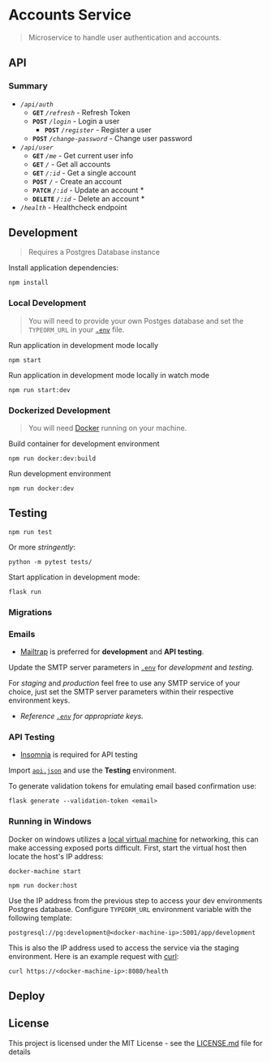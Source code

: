 # Accounts Service

> Microservice to handle user authentication and accounts.

## API

### Summary

- *`/api/auth`*
    - **`GET`** *`/refresh`* - Refresh Token
    - **`POST`** *`/login`* - Login a user
		- **`POST`** *`/register`* - Register a user
    - **`POST`** *`/change-password`* - Change user password
- *`/api/user`*
    - **`GET`** *`/me`* - Get current user info
    - **`GET`** *`/`* - Get all accounts
    - **`GET`** *`/:id`* - Get a single account
    - **`POST`** *`/`* - Create an account
    - **`PATCH`** *`/:id`* - Update an account *
    - **`DELETE`** *`/:id`* - Delete an account *
- *`/health`* - Healthcheck endpoint

## Development

> Requires a Postgres Database instance

Install application dependencies:

`npm install`

### Local Development

> You will need to provide your own Postges database and set the `TYPEORM_URL` in your [`.env`](template.env) file.

Run application in development mode locally

`npm start`

Run application in development mode locally in watch mode

`npm run start:dev`

### Dockerized Development

> You will need [Docker](https://www.docker.com/get-started) running on your machine.

Build container for development environment

`npm run docker:dev:build`

Run development environment

`npm run docker:dev`

## Testing

`npm run test`

Or more *stringently*:

`python -m pytest tests/`

Start application in development mode:

`flask run`

### Migrations

### Emails

* [Mailtrap](https://mailtrap.io/) is preferred for **development** and **API testing**.

Update the SMTP server parameters in [`.env`](.env) for *development* and *testing*.

For *staging* and *production* feel free to use any SMTP service of your choice, just set the SMTP server parameters within their respective environment keys.

* *Reference [`.env`](.env) for appropriate keys.*

### API Testing

* [Insomnia](https://insomnia.rest/) is required for API testing

Import [`api.json`](api.json) and use the **Testing** environment.

To generate validation tokens for emulating email based confirmation use:

`flask generate --validation-token <email>`

### Running in Windows

Docker on windows utilizes a [local virtual machine](https://docs.docker.com/machine/get-started/) for networking, this can make accessing exposed ports difficult. First, start the virtual host then locate the host's IP address:

`docker-machine start`

`npm run docker:host`

Use the IP address from the previous step to access your dev environments Postgres database. Configure `TYPEORM_URL` environment variable with the following template:

`postgresql://pg:development@<docker-machine-ip>:5001/app/development`

This is also the IP address used to access the service via the staging environment. Here is an example request with [curl](https://curl.haxx.se/docs/manpage.html):

`curl https://<docker-machine-ip>:8080/health`

## Deploy

## License

This project is licensed under the MIT License - see the [LICENSE.md](LICENSE.md) file for details

